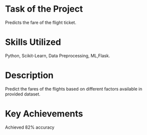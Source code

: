 # Task of the Project<br>
Predicts the fare of the flight ticket.<br>

# Skills Utilized<br>
Python, Scikit-Learn, Data Preprocessing, ML,Flask.
# Description
Predict the fares of the flights based on different factors available in provided dataset.
# Key Achievements<br>
Achieved 82% accuracy
